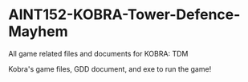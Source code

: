 # AINT152-KOBRA-Tower-Defence-Mayhem
All game related files and documents for KOBRA: TDM 


Kobra's game files, GDD document, and exe to run the game!
